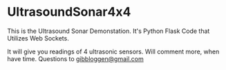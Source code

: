 # UltrasoundSonar4x4
This is the Ultrasound Sonar Demonstation.  It's Python Flask Code that Utilizes Web Sockets.

It will give you readings of 4 ultrasonic sensors.  Will comment more, when have time.  Questions to gibbloggen@gmail.com
